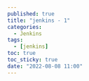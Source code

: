 ```yaml
---
published: true
title: "jenkins - 1"
categories:
  - Jenkins
tags:
  - [jenkins]
toc: true
toc_sticky: true
date: "2022-08-08 11:00"
---
```



